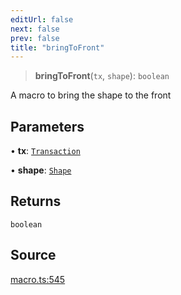 ```yaml
---
editUrl: false
next: false
prev: false
title: "bringToFront"
---
```


> **bringToFront**(`tx`, `shape`): `boolean`

A macro to bring the shape to the front

## Parameters

• **tx**: [`Transaction`](/api-core/classes/transaction/)

• **shape**: [`Shape`](/api-core/classes/shape/)

## Returns

`boolean`

## Source

[macro.ts:545](https://github.com/dgmjs/dgmjs/blob/main/packages/core/src/macro.ts#L545)
